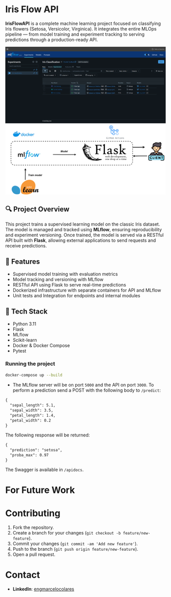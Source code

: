 #  Iris Flow API

**IrisFlowAPI** is a complete machine learning project focused on classifying Iris flowers (Setosa, Versicolor, Virginica). It integrates the entire MLOps pipeline — from model training and experiment tracking to serving predictions through a production-ready API.


![mlflow](static/screen.png)
![flow](static/meth.png)

## 🔍 Project Overview

This project trains a supervised learning model on the classic Iris dataset. The model is managed and tracked using **MLflow**, ensuring reproducibility and experiment versioning. Once trained, the model is served via a RESTful API built with **Flask**, allowing external applications to send requests and receive predictions.

## 🚀 Features

- Supervised model training with evaluation metrics
- Model tracking and versioning with MLflow
- RESTful API using Flask to serve real-time predictions
- Dockerized infrastructure with separate containers for API and MLflow
- Unit tests and Integration for endpoints and internal modules

## 🧰 Tech Stack

- Python 3.11
- Flask
- MLflow
- Scikit-learn
- Docker & Docker Compose
- Pytest

### Running the project

```bash
docker-compose up --build
```
* The MLflow server will be on port ``5000`` and the API on port ``3000``. To perform a prediction send a POST with the following body to ``/predict``:

```
{
  "sepal_length": 5.1,
  "sepal_width": 3.5,
  "petal_length": 1.4,
  "petal_width": 0.2
}
```
The following response will be returned:
```
{
  "prediction": "setosa",
  "proba_max": 0.97
}
```
The Swagger is available in ``/apidocs``.

# For Future Work

# Contributing

1. Fork the repository.
2. Create a branch for your changes (`git checkout -b feature/new-feature`).
3. Commit your changes (`git commit -am 'Add new feature'`).
4. Push to the branch (`git push origin feature/new-feature`).
5. Open a pull request.

# Contact

- **LinkedIn**: [engmarcelocolares](https://www.linkedin.com/in/engmarcelocolares/)